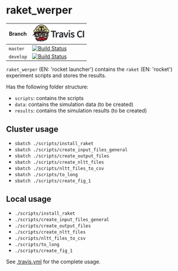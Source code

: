 # raket_werper

Branch|[![Travis CI logo](pics/TravisCI.png)](https://travis-ci.org)
---|---
`master`|[![Build Status](https://travis-ci.org/richelbilderbeek/raket_werper.svg?branch=master)](https://travis-ci.org/richelbilderbeek/raket_werper)
`develop`|[![Build Status](https://travis-ci.org/richelbilderbeek/raket_werper.svg?branch=develop)](https://travis-ci.org/richelbilderbeek/raket_werper)

`raket_werper` (EN: 'rocket launcher') contains 
the `raket` (EN: 'rocket') experiment scripts 
and stores the results.

Has the following folder structure:

 * `scripts`: contains the scripts
 * `data`: contains the simulation data (to be created)
 * `results`: contains the simulation results (to be created)

## Cluster usage

 * `sbatch ./scripts/install_raket`
 * `sbatch ./scripts/create_input_files_general`
 * `sbatch ./scripts/create_output_files`
 * `sbatch ./scripts/create_nltt_files`
 * `sbatch ./scripts/nltt_files_to_csv`
 * `sbatch ./scripts/to_long`
 * `sbatch ./scripts/create_fig_1`

## Local usage

 * `./scripts/install_raket`
 * `./scripts/create_input_files_general`
 * `./scripts/create_output_files`
 * `./scripts/create_nltt_files`
 * `./scripts/nltt_files_to_csv`
 * `./scripts/to_long`
 * `./scripts/create_fig_1`

See [.travis.yml](.travis.yml) for the complete usage.